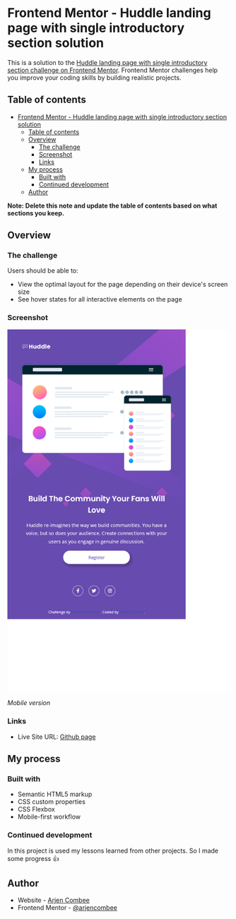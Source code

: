 # Frontend Mentor - Huddle landing page with single introductory section solution

This is a solution to the [Huddle landing page with single introductory section challenge on Frontend Mentor](https://www.frontendmentor.io/challenges/huddle-landing-page-with-a-single-introductory-section-B_2Wvxgi0). Frontend Mentor challenges help you improve your coding skills by building realistic projects.

## Table of contents

- [Frontend Mentor - Huddle landing page with single introductory section solution](#frontend-mentor---huddle-landing-page-with-single-introductory-section-solution)
  - [Table of contents](#table-of-contents)
  - [Overview](#overview)
    - [The challenge](#the-challenge)
    - [Screenshot](#screenshot)
    - [Links](#links)
  - [My process](#my-process)
    - [Built with](#built-with)
    - [Continued development](#continued-development)
  - [Author](#author)

**Note: Delete this note and update the table of contents based on what sections you keep.**

## Overview

### The challenge

Users should be able to:

- View the optimal layout for the page depending on their device's screen size
- See hover states for all interactive elements on the page

### Screenshot

![Mobile version](./screenshot.png)

_Mobile version_

### Links

- Live Site URL: [Github page](https://arjencombee.github.io/006_huddle_landing/)

## My process

### Built with

- Semantic HTML5 markup
- CSS custom properties
- CSS Flexbox
- Mobile-first workflow

### Continued development

In this project is used my lessons learned from other projects. So I made some progress 👍

## Author

- Website - [Arjen Combee](https://arjencombee.nl)
- Frontend Mentor - [@arjencombee](https://www.frontendmentor.io/profile/arjencombee)
